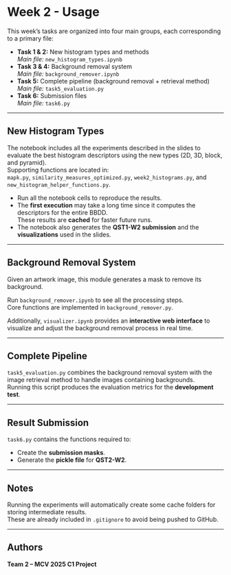 # Week 2 - Usage

This week’s tasks are organized into four main groups, each corresponding to a primary file:

- **Task 1 & 2:** New histogram types and methods  
  _Main file:_ `new_histogram_types.ipynb`  
- **Task 3 & 4:** Background removal system  
  _Main file:_ `background_remover.ipynb`  
- **Task 5:** Complete pipeline (background removal + retrieval method)  
  _Main file:_ `task5_evaluation.py`  
- **Task 6:** Submission files  
  _Main file:_ `task6.py`

---

## New Histogram Types

The notebook includes all the experiments described in the slides to evaluate the best histogram descriptors using the new types (2D, 3D, block, and pyramid).  
Supporting functions are located in:  
`mapk.py`, `similarity_measures_optimized.py`, `week2_histograms.py`, and `new_histogram_helper_functions.py`.

- Run all the notebook cells to reproduce the results.  
- The **first execution** may take a long time since it computes the descriptors for the entire BBDD.  
  These results are **cached** for faster future runs.  
- The notebook also generates the **QST1-W2 submission** and the **visualizations** used in the slides.

---

## Background Removal System

Given an artwork image, this module generates a mask to remove its background.

Run `background_remover.ipynb` to see all the processing steps.  
Core functions are implemented in `background_remover.py`.

Additionally, `visualizer.ipynb` provides an **interactive web interface** to visualize and adjust the background removal process in real time.  

---

## Complete Pipeline

`task5_evaluation.py` combines the background removal system with the image retrieval method to handle images containing backgrounds.  
Running this script produces the evaluation metrics for the **development test**.

---

## Result Submission

`task6.py` contains the functions required to:
- Create the **submission masks**.  
- Generate the **pickle file** for **QST2-W2**.

---

## Notes

Running the experiments will automatically create some cache folders for storing intermediate results.  
These are already included in `.gitignore` to avoid being pushed to GitHub.

---

## Authors

**Team 2 – MCV 2025 C1 Project**

